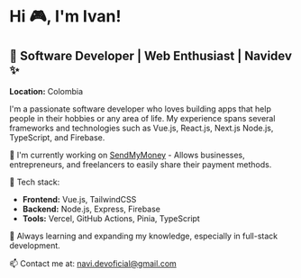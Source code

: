 # Hi 🎮,  I'm Ivan! 

## 🌟 Software Developer | Web Enthusiast | Navidev ✨
**Location:** Colombia

I'm a passionate software developer who loves building apps that help people in their hobbies or any area of ​​life. My experience spans several frameworks and technologies such as Vue.js, React.js, Next.js Node.js, TypeScript, and Firebase.

🚀 I'm currently working on [SendMyMoney](https://github.com/navidevof/send-my-money) - Allows businesses, entrepreneurs, and freelancers to easily share their payment methods.

🔧 Tech stack:
- **Frontend:** Vue.js, TailwindCSS
- **Backend:** Node.js, Express, Firebase
- **Tools:** Vercel, GitHub Actions, Pinia, TypeScript

🌱 Always learning and expanding my knowledge, especially in full-stack development.

📫 Contact me at: navi.devoficial@gmail.com
